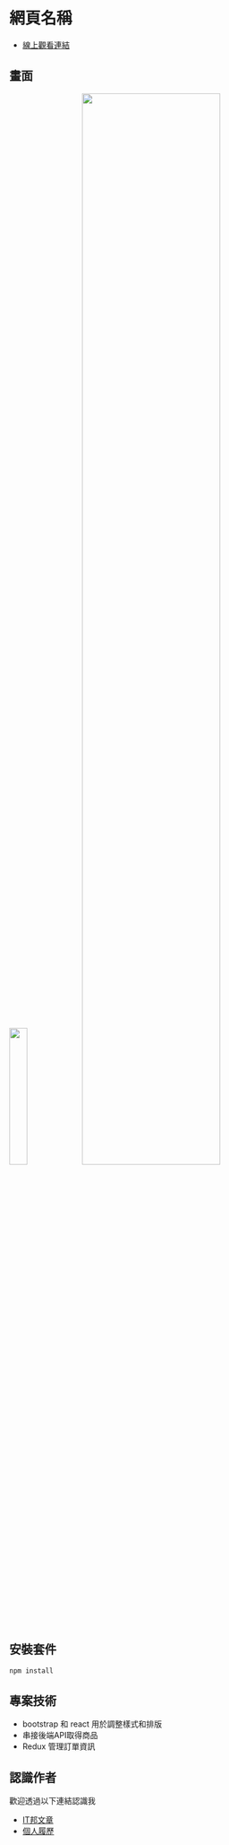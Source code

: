 # 網頁名稱

- [線上觀看連結](https://restaurant-react-edc0jr8xv-andychen-web.vercel.app/)


## 畫面
<img src="https://github.com/andychen-web/restaurant-react-RWD/assets/79246459/daa5ff9a-acb9-4645-8200-a2d1a38f8346" width="25%">
<img src="https://github.com/andychen-web/restaurant-react-RWD/assets/79246459/318ce6e3-0c96-4147-b98f-1c485d7370c9" width="70%">


## 安裝套件

```bash
npm install
```

## 專案技術
- bootstrap 和 react 用於調整樣式和排版
- 串接後端API取得商品
- Redux 管理訂單資訊

## 認識作者

歡迎透過以下連結認識我

- [IT邦文章](https://ithelp.ithome.com.tw/users/20151785/articles)
- [個人履歷](https://www.cakeresume.com/andy-792004)
